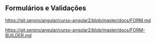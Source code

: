 
## Formulários e Validações

https://git.serpro/angular/curso-angular2/blob/master/docs/FORM.md

https://git.serpro/angular/curso-angular2/blob/master/docs/FORM-BUILDER.md

